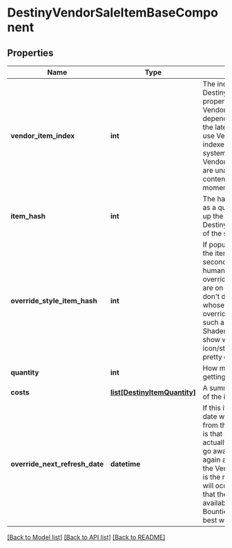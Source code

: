 # DestinyVendorSaleItemBaseComponent

## Properties
Name | Type | Description | Notes
------------ | ------------- | ------------- | -------------
**vendor_item_index** | **int** | The index into the DestinyVendorDefinition.itemList property. Note that this means Vendor data *is* Content Version dependent: make sure you have the latest content before you use Vendor data, or these indexes may mismatch.   Most systems avoid this problem, but Vendors is one area where we are unable to reasonably avoid content dependency at the moment. | [optional] 
**item_hash** | **int** | The hash of the item being sold, as a quick shortcut for looking up the DestinyInventoryItemDefinition of the sale item. | [optional] 
**override_style_item_hash** | **int** | If populated, this is the hash of the item whose icon (and other secondary styles, but *not* the human readable strings) should override whatever icons/styles are on the item being sold.  If you don&#39;t do this, certain items whose styles are being overridden by socketed items - such as the \&quot;Recycle Shader\&quot; item - would show whatever their default icon/style is, and it wouldn&#39;t be pretty or look accurate. | [optional] 
**quantity** | **int** | How much of the item you&#39;ll be getting. | [optional] 
**costs** | [**list[DestinyItemQuantity]**](DestinyItemQuantity.md) | A summary of the current costs of the item. | [optional] 
**override_next_refresh_date** | **datetime** | If this item has its own custom date where it may be removed from the Vendor&#39;s rotation, this is that date.  Note that there&#39;s not actually any guarantee that it will go away: it could be chosen again and end up still being in the Vendor&#39;s sale items! But this is the next date where that test will occur, and is also the date that the game shows for availability on things like Bounties being sold. So it&#39;s the best we can give. | [optional] 

[[Back to Model list]](../README.md#documentation-for-models) [[Back to API list]](../README.md#documentation-for-api-endpoints) [[Back to README]](../README.md)


